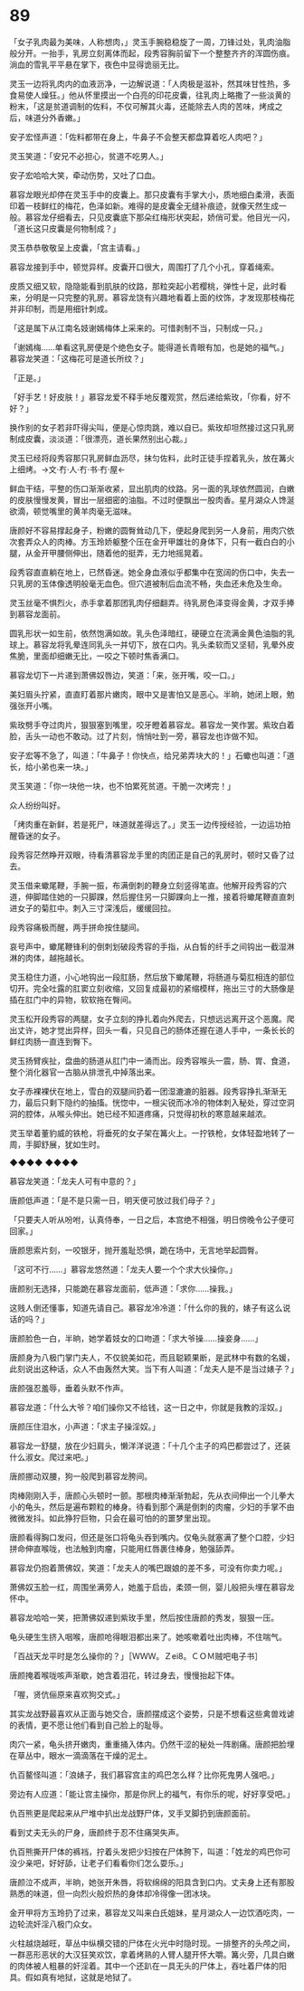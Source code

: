 # 89

「女子乳肉最为美味，人称想肉，」灵玉手腕稳稳旋了一周，刀锋过处，乳肉油脂般分开。一抬手，乳房立刻离体而起，段秀容胸前留下一个整整齐齐的浑圆伤痕。淌血的雪乳平平悬在掌下，夜色中显得诡丽无比。

灵玉一边将乳肉内的血液沥净，一边解说道：「人肉极是滋补，然其味甘性热，多食易使人燥狂。」他从怀里摸出一个白亮的印花皮囊，往乳肉上略撒了一些淡黄的粉末，「这是贫道调制的佐料，不仅可解其火毒，还能除去人肉的苦味，烤成之后，味道分外香嫩。」

安子宏怪声道：「佐料都带在身上，牛鼻子不会整天都盘算着吃人肉吧？」

灵玉笑道：「安兄不必担心，贫道不吃男人。」

安子宏哈哈大笑，牵动伤势，又吐了口血。

慕容龙眼光却停在灵玉手中的皮囊上。那只皮囊有手掌大小，质地细白柔滑，表面印着一枝鲜红的梅花，色泽如新。难得的是皮囊全无缝补痕迹，就像天然生成一般。慕容龙仔细看去，只见皮囊底下那朵红梅形状突起，娇俏可爱。他目光一闪，「道长这只皮囊是何物制成？」

灵玉恭恭敬敬呈上皮囊，「宫主请看。」

慕容龙接到手中，顿觉异样。皮囊开口很大，周围打了几个小孔，穿着绳索。

皮质又细又软，隐隐能看到肌肤的纹路，那粒突起小若樱桃，弹性十足，此时看来，分明是一只完整的乳房。慕容龙饶有兴趣地看着上面的纹饰，才发现那枝梅花并非印制，而是用细针刺成。

「这是属下从江南名妓谢嫣梅体上采来的。可惜剥制不当，只制成一只。」

「谢嫣梅……单看这乳房便是个绝色女子。能得道长青眼有加，也是她的福气。」慕容龙笑道：「这梅花可是道长所纹？」

「正是。」

「好手艺！好皮肤！」慕容龙爱不释手地反覆观赏，然后递给紫玫，「你看，好不好？」

换作别的女子若非吓得尖叫，便是心惊肉跳，难以自已。紫玫却坦然接过这只乳房制成皮囊，淡淡道：「很漂亮，道长果然别出心裁。」

灵玉已经将段秀容那只乳房鲜血沥尽，抹匀佐料，此时正徒手捏着乳头，放在篝火上细烤。→文·冇·人·冇·书·冇·屋←

鲜血干结，平整的伤口渐渐收紧，显出肌肉的纹路。另一面的乳球依然圆润，白嫩的皮肤慢慢发黄，冒出一层细密的油脂。不过时便飘出一股肉香。星月湖众人馋涎欲滴，顿觉嘴里的黄羊肉毫无滋味。

唐颜好不容易撑起身子，粉嫩的圆臀耸动几下，便起身爬到另一人身前，用肉穴依次套弄众人的肉棒。方玉玲娇躯整个压在金开甲雄壮的身体下，只有一截白白的小腿，从金开甲腰侧伸出，随着他的挺弄，无力地摇晃着。

段秀容直直躺在地上，已然昏迷。她全身血液似乎都集中在宽阔的伤口中，失去一只乳房的玉体像透明般毫无血色。但穴道被制后血流不畅，失血还未危及生命。

灵玉丝毫不惧烈火，赤手拿着那团乳肉仔细翻弄。待乳房色泽变得金黄，才双手捧到慕容龙面前。

圆乳形状一如生前，依然饱满如故。乳头色泽暗红，硬硬立在流满金黄色油脂的乳球上。慕容龙将乳晕连同乳头一并切下，放在口内。乳头柔软而又坚韧，乳晕外皮焦脆，里面却细嫩无比，一咬之下顿时焦香满口。

慕容龙切下一片递到萧佛奴唇边，笑道：「来，张开嘴，咬一口。」

美妇眉头拧紧，直直盯着那片嫩肉，眼中又是害怕又是恶心。半晌，她闭上眼，勉强张开小嘴。

紫玫劈手夺过肉片，狠狠塞到嘴里，咬牙瞪着慕容龙。慕容龙一笑作罢。紫玫白着脸，舌头一动也不敢动。过了片刻，悄悄吐到一旁，慕容龙也诈做不知。

安子宏等不急了，叫道：「牛鼻子！你快点，给兄弟弄块大的！」石蠍也叫道：「道长，给小弟也来一块。」

灵玉笑道：「你一块他一块，也不怕累死贫道。干脆一次烤完！」

众人纷纷叫好。

「烤肉重在新鲜，若是死尸，味道就差得远了。」灵玉一边传授经验，一边运功拍醒昏迷的女子。

段秀容茫然睁开双眼，待看清慕容龙手里的肉团正是自己的乳房时，顿时又昏了过去。

灵玉借来蠍尾鞭，手腕一振，布满倒刺的鞭身立刻竖得笔直。他解开段秀容的穴道，伸脚踏住她的一只脚踝，然后握住另一只脚踝向上一推，接着将蠍尾鞭直直刺进女子的菊肛中。刺入三寸深浅后，缓缓回拉。

段秀容痛极而醒，两手拼命按住腿间。

哀号声中，蠍尾鞭锋利的倒刺划破段秀容的手指，从白皙的纤手之间钩出一截湿淋淋的肉体，越拖越长。

灵玉稳住力道，小心地钩出一段肛肠，然后放下蠍尾鞭，将肠道与菊肛相连的部位切开。完全吐露的肛窦立刻收缩，又回复成最初的紧缩模样，拖出三寸的大肠像是插在肛门中的异物，软软拖在臀间。

灵玉松开段秀容的两腿，女子立刻的挣扎着向外爬去，只想远远离开这个恶魔。爬出丈许，她才觉出异样，回头一看，只见自己的肠体还握在道人手中，一条长长的鲜红肉肠一直连到臀下。

灵玉扬臂疾扯，盘曲的肠道从肛门中一涌而出。段秀容喉头一震，肠、胃、食道，整个消化器官一古脑从排泄孔中掉落出来。

女子赤裸裸伏在地上，雪白的双腿间扔着一团湿漉漉的脏器。段秀容挣扎渐渐无力，最后只剩下隐约的抽搐。恍惚中，一根尖锐而冰冷的物体刺入秘处，穿过空洞洞的腔体，从喉头伸出。她已经不知道疼痛，只觉得初秋的寒意越来越浓。

灵玉举着董豹威的铁枪，将垂死的女子架在篝火上。一拧铁枪，女体轻盈地转了一周，手脚舒展，犹如生时。

◆◆◆◆ ◆◆◆◆

慕容龙笑道：「龙夫人可有中意的？」

唐颜低声道：「是不是只需一日，明天便可放过我们母子？」

「只要夫人听从吩咐，认真侍奉，一日之后，本宫绝不相强，明日傍晚令公子便可回家。」

唐颜思索片刻，一咬银牙，抛开羞耻恐惧，跪在场中，无言地举起圆臀。

「这可不行……」慕容龙悠然道：「龙夫人要一个个求大伙操你。」

唐颜别无选择，只能跪在慕容龙面前，低声道：「求你……操我。」

这贱人倒还懂事，知道先请自己。慕容龙冷冷道：「什么你的我的，婊子有这么说话的吗？」

唐颜脸色一白，半晌，她学着妓女的口吻道：「求大爷操……操妾身……」

唐颜身为八极门掌门夫人，不仅貌美如花，而且聪颖果断，是武林中有数的名媛，此刻说出这种话，众人不由轰然大笑。当下有人叫道：「龙夫人是不是当过婊子？」

唐颜强忍羞辱，垂着头默不作声。

慕容龙道：「什么大爷？咱们操你又不给钱，这一日之中，你就是我教的淫奴。」

唐颜压住泪水，小声道：「求主子操淫奴。」

慕容龙一舒腿，放在少妇肩头，懒洋洋说道：「十几个主子的鸡巴都尝过了，还装什么淑女。爬过来吧。」

唐颜挪动双腰，狗一般爬到慕容龙胯间。

肉棒刚刚入手，唐颜心头顿时一颤。那根肉棒渐渐勃起，先从衣间伸出一个儿拳大小的龟头，然后是遍布颗粒的棒身。待看到那个满是倒刺的肉瘤，少妇的手掌不由微微发抖。如此狰狞巨物，只会在最可怕的的噩梦里出现。

唐颜看得胸口发闷，但还是张口将龟头吞到嘴内。仅龟头就塞满了整个口腔，少妇拼命伸直喉咙，也法触到肉瘤，只能用红唇裹住棒身，勉强舔弄。

慕容龙仍抱着萧佛奴，笑道：「龙夫人的嘴巴跟娘的差不多，可没有你卖力呢。」

萧佛奴玉脸一红，周围坐满旁人，她羞于启齿，柔颈一侧，婴儿般把头埋在慕容龙怀中。

慕容龙哈哈一笑，把萧佛奴递到紫玫手里，然后按住唐颜的秀发，狠狠一压。

龟头硬生生挤入咽喉，唐颜呛得眼泪都出来了。她咳嗽着吐出肉棒，不住喘气。

「百战天龙平时是怎么操你的？」［ＷＷＷ。Ｚei8。ＣＯＭ贼吧电子书］

唐颜掩着喉咙咳声渐歇，她含着泪花，转过身去，慢慢抬起下体。

「喔，贤伉俪原来喜欢狗交式。」

其实龙战野最喜欢从正面与她交合，唐颜摆成这个姿势，只是不想看这些禽兽戏谑的表情，更不愿让他们看到自己脸上的耻辱。

肉穴一紧，龟头挤开嫩肉，重重捅入体内。仍然干涩的秘处一阵剧痛。唐颜把脸埋在草丛中，眼水一滴滴落在干燥的泥土。

仇百鳌怪叫道：「浪婊子，我们慕容宫主的鸡巴怎么样？比你死鬼男人强吧。」

旁边有人应道：「能让宫主操你，那是你屄上的福气，有你乐的呢，好好享受吧。」

仇百熊更是爬起来从尸堆中扒出龙战野尸体，叉手叉脚扔到唐颜面前。

看到丈夫无头的尸身，唐颜终于忍不住痛哭失声。

仇百熊撕开尸体的裤裆，拧着头发把少妇按在尸体胯下，叫道：「姓龙的鸡巴你可没少亲吧，好好舔，让老子们看看你们怎么耍乐。」

唐颜泣不成声，半晌，她张开朱唇，将软绵绵的阳具含到口内。丈夫身上还有那股熟悉的味道，但一向烈火般炽热的身体却冷得像一团冰块。

金开甲将方玉玲扔了过来，慕容龙又叫来白氏姐妹，星月湖众人一边饮酒吃肉，一边轮流奸淫八极门众女。

火柱越烧越旺，草丛中纵横交错的尸体在火光中时隐时现。一排整齐的头颅之间，一群恶形恶状的大汉狂笑欢饮，拿着烤熟的人臂人腿开怀大嚼。篝火旁，几具白嫩的肉体被人粗暴的奸淫着。其中一个还趴在一具无头的尸体上，吞吐着尸体的阳具。假如真有地狱，这就是地狱了。
